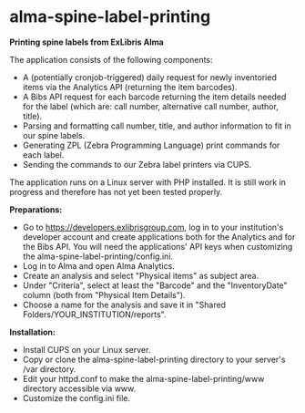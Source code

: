 # alma-spine-label-printing
<strong>Printing spine labels from ExLibris Alma</strong>

The application consists of the following components:
- A (potentially cronjob-triggered) daily request for newly inventoried items via the Analytics API (returning the item barcodes).
- A Bibs API request for each barcode returning the item details needed for the label (which are: call number, alternative call number, author, title).
- Parsing and formatting call number, title, and author information to fit in our spine labels.
- Generating ZPL (Zebra Programming Language) print commands for each label.
- Sending the commands to our Zebra label printers via CUPS.

The application runs on a Linux server with PHP installed. It is still work in progress and therefore has not yet been tested properly.

<strong>Preparations:</strong>
- Go to https://developers.exlibrisgroup.com, log in to your institution's developer account and create applications both for the Analytics and for the Bibs API. You will need the applications' API keys when customizing the alma-spine-label-printing/config.ini.
- Log in to Alma and open Alma Analytics.
- Create an analysis and select "Physical items" as subject area.
- Under "Criteria", select at least the "Barcode" and the "InventoryDate" column (both from "Physical Item Details").
- Choose a name for the analysis and save it in "Shared Folders/YOUR_INSTITUTION/reports".

<strong>Installation:</strong>
- Install CUPS on your Linux server.
- Copy or clone the alma-spine-label-printing directory to your server's /var directory.
- Edit your httpd.conf to make the alma-spine-label-printing/www directory accessible via www.
- Customize the config.ini file.
